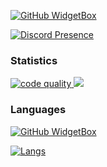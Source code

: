 [![GitHub WidgetBox](https://github-widgetbox.vercel.app/api/profile?username=FaresDev1&data=followers,repositories,stars,commits)](https://github.com/FaresDev1)
 
[![Discord Presence](https://lanyard.cnrad.dev/api/440562995257671680)](https://discord.com/users/440562995257671680)
### Statistics
<a href="https://app.codiga.io/public/user/github/FaresDev1">
   <img src="https://api.codiga.io/public/badge/user/github/FaresDev1?style=dark" alt="code quality" />
</a>
<img src="https://cr-ss-service.azurewebsites.net/api/ScreenShot?widget=summary&username=FaresDev1&branding=false&show-header=false&style=--bg-color:%23171b20;--badge-bg-color:%23171b20;--badge-text-color:%23ffff" />

### Languages
[![GitHub WidgetBox](https://github-widgetbox.vercel.app/api/skills?names=java,php,html,css,xml,json,yaml,postgresql,mysql,bash,c&includeNames=true)](https://github.com/FaresDev1)

<a href="https://www.nordmc.net">
   <img src="https://github-readme-stats.vercel.app/api/top-langs/?username=FaresDev1&theme=blue-green" alt="Langs" />
</a>


